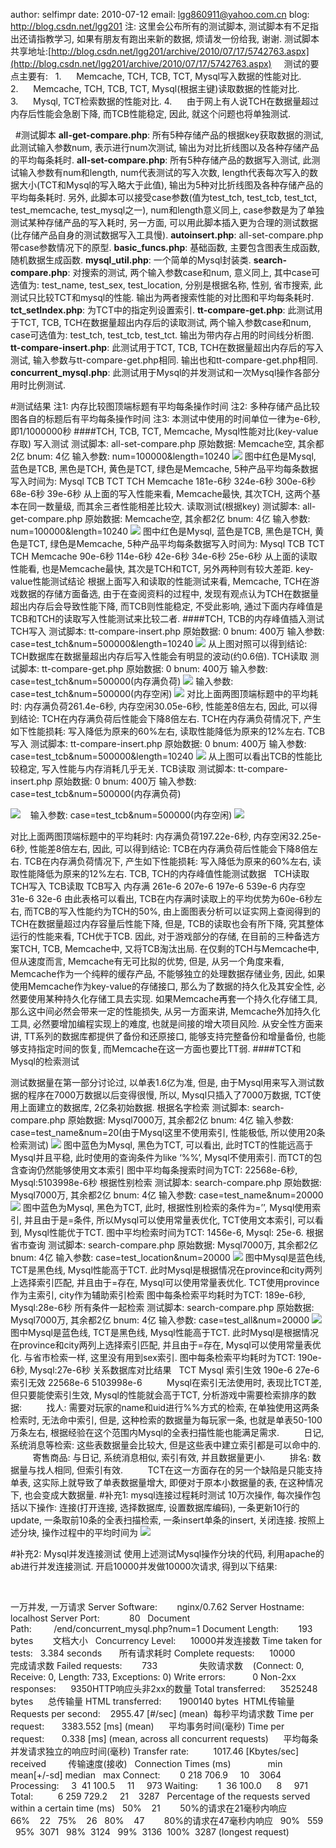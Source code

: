 
author: selfimpr
date: 2010-07-12
email: lgg860911@yahoo.com.cn
blog: http://blog.csdn.net/lgg201
注: 这里会公布所有的测试脚本, 测试脚本有不足指出还请指教学习, 如果有朋友有跑出来新的数据, 烦请发一份给我, 谢谢.
测试脚本共享地址:[http://blog.csdn.net/lgg201/archive/2010/07/17/5742763.aspx](http://blog.csdn.net/lgg201/archive/2010/07/17/5742763.aspx)
 
 
测试的要点主要有:
 
1.      Memcache, TCH, TCB, TCT, Mysql写入数据的性能对比.
2.      Memcache, TCH, TCB, TCT, Mysql(根据主键)读取数据的性能对比.
3.      Mysql, TCT检索数据的性能对比.
4.      由于网上有人说TCH在数据量超过内存后性能会急剧下降, 而TCB性能稳定, 因此, 就这个问题也将单独测试.
 

 
#测试脚本
**all-get-compare.php**: 所有5种存储产品的根据key获取数据的测试, 此测试输入参数num, 表示进行num次测试, 输出为对比折线图以及各种存储产品的平均每条耗时.
**all-set-compare.php**: 所有5种存储产品的数据写入测试, 此测试输入参数有num和length, num代表测试的写入次数, length代表每次写入的数据大小(TCT和Mysql的写入略大于此值), 输出为5种对比折线图及各种存储产品的平均每条耗时. 另外, 此脚本可以接受case参数(值为test_tch, test_tcb, test_tct,
test_memcache, test_mysql之一), num和length意义同上, case参数是为了单独测试某种存储产品的写入耗时, 另一方面, 可以用此脚本插入更为合理的测试数据(比存储产品自身的测试数据写入工具慢).
**autoinsert.php**: all-set-compare.php带case参数情况下的原型.
**basic_funcs.php**: 基础函数, 主要包含图表生成函数, 随机数据生成函数.
**mysql_util.php**: 一个简单的Mysql封装类.
**search-compare.php**: 对搜索的测试, 两个输入参数case和num, 意义同上, 其中case可选值为: test_name, test_sex, test_location, 分别是根据名称, 性别, 省市搜索, 此测试只比较TCT和mysql的性能. 输出为两者搜索性能的对比图和平均每条耗时.
**tct_setIndex.php**: 为TCT中的指定列设置索引.
**tt-compare-get.php**: 此测试用于TCT, TCB, TCH在数据量超出内存后的读取测试, 两个输入参数case和num, case可选值为: test_tch, test_tcb, test_tct. 输出为带内存占用的时间线分析图.
**tt-compare-insert.php**: 此测试用于TCT, TCB, TCH在数据量超出内存后的写入测试, 输入参数与tt-compare-get.php相同. 输出也和tt-compare-get.php相同.
**concurrent_mysql.php**: 此测试用于Mysql的并发测试和一次Mysql操作各部分用时比例测试.
 
 
 

#测试结果
注1: 内存比较图顶端标题有平均每条操作时间
注2: 多种存储产品比较图各自的标题后有平均每条操作时间
注3: 本测试中使用的时间单位一律为e-6秒, 即1/1000000秒
####TCH, TCB, TCT,
Memcache, Mysql性能对比(key-value存取)
写入测试
测试脚本: all-set-compare.php
原始数据: Memcache空, 其余都2亿
bnum: 4亿
输入参数: num=100000&length=10240
![](http://hi.csdn.net/attachment/201007/17/0_1279375962t33t.gif)
图中红色是Mysql, 蓝色是TCB, 黑色是TCH, 黄色是TCT, 绿色是Memcache, 5种产品平均每条数据写入时间为:
Mysql
TCB
TCT
TCH
Memcache
181e-6秒
324e-6秒
300e-6秒
68e-6秒
39e-6秒
从上面的写入性能来看, Memcache最快, 其次TCH, 这两个基本在同一数量级, 而其余三者性能相差比较大.
读取测试(根据key)
测试脚本: all-get-compare.php
原始数据: Memcache空, 其余都2亿
bnum: 4亿
输入参数: num=100000&length=10240
![](http://hi.csdn.net/attachment/201007/17/0_1279375977z6R7.gif)
图中红色是Mysql, 蓝色是TCB, 黑色是TCH, 黄色是TCT, 绿色是Memcache, 5种产品平均每条数据写入时间为:
Mysql
TCB
TCT
TCH
Memcache
90e-6秒
114e-6秒
42e-6秒
34e-6秒
25e-6秒
从上面的读取性能看, 也是Memcache最快, 其次是TCH和TCT, 另外两种则有较大差距.
key-value性能测试结论
根据上面写入和读取的性能测试来看, Memcache, TCH在游戏数据的存储方面备选, 由于在查阅资料的过程中, 发现有观点认为TCH在数据量超出内存后会导致性能下降, 而TCB则性能稳定, 不受此影响, 通过下面内存峰值是TCB和TCH的读取写入性能测试来比较二者.
####TCH, TCB的内存峰值插入测试
TCH写入
测试脚本: tt-compare-insert.php
原始数据: 0
bnum: 400万
输入参数: case=test_tch&num=500000&length=10240
![](http://hi.csdn.net/attachment/201007/17/0_12793760087PWy.gif)
从上图对照可以得到结论: TCH数据库在数据量超出内存后写入性能会有明显的波动(约0.6倍).
TCH读取
测试脚本: tt-compare-get.php
原始数据: 0
bnum: 400万
输入参数: case=test_tch&num=500000(内存满负荷)
![](http://hi.csdn.net/attachment/201007/17/0_1279376024TAr7.gif)
输入参数: case=test_tch&num=500000(内存空闲)
![](http://hi.csdn.net/attachment/201007/17/0_1279376041z2MW.gif)
对比上面两图顶端标题中的平均耗时: 内存满负荷261.4e-6秒, 内存空闲30.05e-6秒, 性能差8倍左右, 因此, 可以得到结论: TCH在内存满负荷后性能会下降8倍左右.
TCH在内存满负荷情况下, 产生如下性能损耗: 写入降低为原来的60%左右, 读取性能降低为原来的12%左右.
TCB写入
测试脚本: tt-compare-insert.php
原始数据: 0
bnum: 400万
输入参数: case=test_tcb&num=500000&length=10240
![](http://hi.csdn.net/attachment/201007/17/0_1279376056cX7V.gif)
从上图可以看出TCB的性能比较稳定, 写入性能与内存消耗几乎无关.
TCB读取
测试脚本: tt-compare-insert.php
原始数据: 0
bnum: 400万
输入参数: case=test_tcb&num=500000(内存满负荷)

![](http://hi.csdn.net/attachment/201007/17/0_1279376065R8Vr.gif)    输入参数: case=test_tcb&num=500000(内存空闲)
![](http://hi.csdn.net/attachment/201007/17/0_1279376108KCBB.gif)


对比上面两图顶端标题中的平均耗时: 内存满负荷197.22e-6秒, 内存空闲32.25e-6秒, 性能差8倍左右, 因此, 可以得到结论: TCB在内存满负荷后性能会下降8倍左右.
TCB在内存满负荷情况下, 产生如下性能损耗: 写入降低为原来的60%左右, 读取性能降低为原来的12%左右.
TCB,
TCH的内存峰值性能测试数据
 
TCH读取
TCH写入
TCB读取
TCB写入
内存满
261e-6
207e-6
197e-6
539e-6
内存空
31e-6
32e-6
由此表格可以看出, TCB在内存满时读取上的平均优势为60e-6秒左右, 而TCB的写入性能约为TCH的50%, 由上面图表分析可以证实网上查阅得到的TCH在数据量超过内存容量后性能下降, 但是, TCB的读取也会有所下降, 究其整体运行的性能来看, TCH优于TCB.
因此, 对于游戏部分的存储, 在目前的三种备选方案TCH, TCB, Memcache中, 又将TCB淘汰出局.
在仅剩的TCH与Memcache中, 但从速度而言, Memcache有无可比拟的优势, 但是, 从另一个角度来看, Memcache作为一个纯粹的缓存产品, 不能够独立的处理数据存储业务, 因此, 如果使用Memcache作为key-value的存储接口, 那么为了数据的持久化及其安全性, 必然要使用某种持久化存储工具去实现.
如果Memcache再套一个持久化存储工具, 那么这中间必然会带来一定的性能损失, 从另一方面来讲, Memcache外加持久化工具, 必然要增加编程实现上的难度, 也就是间接的增大项目风险.
从安全性方面来讲, TT系列的数据库都提供了备份和还原接口, 能够支持完整备份和增量备份, 也能够支持指定时间的恢复, 而Memcache在这一方面也要比TT弱.
####TCT和Mysql的检索测试


测试数据量在第一部分讨论过, 以单表1.6亿为准, 但是, 由于Mysql用来写入测试数据的程序在7000万数据以后变得很慢, 所以, Mysql只插入了7000万数据, TCT使用上面建立的数据库, 2亿条初始数据.
根据名字检索
测试脚本: search-compare.php
原始数据: Mysql7000万, 其余都2亿
bnum: 4亿
输入参数: case=test_name&num=20(由于Mysql这里不使用索引, 性能极低, 所以使用20条检索测试)
![](http://hi.csdn.net/attachment/201007/17/0_1279376152cvfC.gif)
图中蓝色为Mysql, 黑色为TCT, 可以看出, 此时TCT的性能远高于Mysql并且平稳, 此时使用的查询条件为like ‘%%’, Mysql不使用索引. 而TCT的包含查询仍然能够使用文本索引
图中平均每条搜索时间为TCT: 22568e-6秒, Mysql:5103998e-6秒
根据性别检索
测试脚本: search-compare.php
原始数据: Mysql7000万, 其余都2亿
bnum: 4亿
输入参数: case=test_name&num=20000
![](http://hi.csdn.net/attachment/201007/17/0_12793761646c6M.gif)
图中蓝色为Mysql, 黑色为TCT, 此时, 根据性别检索的条件为=’’, Mysql使用索引, 并且由于是=条件, 所以Mysql可以使用常量表优化, TCT使用文本索引, 可以看到, Mysql性能优于TCT.
图中平均检索时间为TCT: 1456e-6, Mysql: 25e-6.
根据省市查询
测试脚本: search-compare.php
原始数据: Mysql7000万, 其余都2亿
bnum: 4亿
输入参数: case=test_location&num=20000
![](http://hi.csdn.net/attachment/201007/17/0_1279376176hhae.gif)
图中Mysql是蓝色线, TCT是黑色线, Mysql性能高于TCT. 此时Mysql是根据情况在province和city两列上选择索引匹配, 并且由于=存在, Mysql可以使用常量表优化. TCT使用province作为主索引, city作为辅助索引检索
图中每条检索平均耗时为TCT: 189e-6秒, Mysql:28e-6秒
所有条件一起检索
测试脚本: search-compare.php
原始数据: Mysql7000万, 其余都2亿
bnum: 4亿
输入参数: case=test_all&num=20000
![](http://hi.csdn.net/attachment/201007/17/0_1279376188asjf.gif)
图中Mysql是蓝色线, TCT是黑色线, Mysql性能高于TCT. 此时Mysql是根据情况在province和city两列上选择索引匹配, 并且由于=存在, Mysql可以使用常量表优化. 与省市检索一样, 这里没有用到sex索引.
图中每条检索平均耗时为TCT: 190e-6秒, Mysql:27e-6秒
关系数据库对比结果
 
TCT
Mysql
索引生效
190e-6
27e-6
索引无效
22568e-6
5103998e-6
         Mysql在索引无法使用时, 表现比TCT差, 但只要能使索引生效, Mysql的性能就会高于TCT, 分析游戏中需要检索排序的数据:
         找人: 需要对玩家的name和uid进行%%方式的检索, 在单独使用这两条检索时, 无法命中索引, 但是, 这种检索的数据量为每玩家一条, 也就是单表50-100万条左右, 根据经验在这个范围内Mysql的全表扫描性能也能满足需求.
         日记, 系统消息等检索: 这些表数据量会比较大, 但是这些表中建立索引都是可以命中的.
         寄售商品: 与日记, 系统消息相似, 索引有效, 并且数据量更小.
         排名: 数据量与找人相同, 但索引有效.
         TCT在这一方面存在的另一个缺陷是只能支持单表, 这实际上就导致了单表数据量增大, 即便对于原本小数据量的表, 在这种情况下, 也会变成大数据量.
#补充1: mysql连接过程耗时测试
10万次操作, 每次操作包括以下操作: 连接(打开连接, 选择数据库, 设置数据库编码), 一条更新10行的update, 一条取前10条的全表扫描检索, 一条insert单条的insert, 关闭连接.
按照上述分块, 操作过程中的平均时间为
![](http://hi.csdn.net/attachment/201007/17/0_1279376267Pno1.gif)


#补充2: Mysql并发连接测试
使用上述测试Mysql操作分块的代码, 利用apache的ab进行并发连接测试. 开启10000并发做10000次请求, 得到以下结果:

 
<!--
 /* Font Definitions */
 @font-face
	{font-family:宋体;
	panose-1:2 1 6 0 3 1 1 1 1 1;
	mso-font-alt:SimSun;
	mso-font-charset:134;
	mso-generic-font-family:auto;
	mso-font-pitch:variable;
	mso-font-signature:3 135135232 16 0 262145 0;}
@font-face
	{font-family:"Cambria Math";
	panose-1:2 4 5 3 5 4 6 3 2 4;
	mso-font-charset:0;
	mso-generic-font-family:roman;
	mso-font-pitch:variable;
	mso-font-signature:-1610611985 1107304683 0 0 159 0;}
@font-face
	{font-family:Calibri;
	panose-1:2 15 5 2 2 2 4 3 2 4;
	mso-font-charset:0;
	mso-generic-font-family:swiss;
	mso-font-pitch:variable;
	mso-font-signature:-1610611985 1073750139 0 0 159 0;}
@font-face
	{font-family:"/@宋体";
	panose-1:2 1 6 0 3 1 1 1 1 1;
	mso-font-charset:134;
	mso-generic-font-family:auto;
	mso-font-pitch:variable;
	mso-font-signature:3 135135232 16 0 262145 0;}
 /* Style Definitions */
 p.MsoNormal, li.MsoNormal, div.MsoNormal
	{mso-style-unhide:no;
	mso-style-qformat:yes;
	mso-style-parent:"";
	margin-top:0cm;
	margin-right:0cm;
	margin-bottom:12.0pt;
	margin-left:0cm;
	text-indent:17.85pt;
	line-height:200%;
	mso-pagination:widow-orphan;
	font-size:11.0pt;
	font-family:"Calibri","sans-serif";
	mso-ascii-font-family:Calibri;
	mso-ascii-theme-font:minor-latin;
	mso-fareast-font-family:宋体;
	mso-fareast-theme-font:minor-fareast;
	mso-hansi-font-family:Calibri;
	mso-hansi-theme-font:minor-latin;
	mso-bidi-font-family:"Times New Roman";
	mso-bidi-theme-font:minor-bidi;
	mso-fareast-language:EN-US;
	mso-bidi-language:EN-US;}
p.MsoNoSpacing, li.MsoNoSpacing, div.MsoNoSpacing
	{mso-style-priority:1;
	mso-style-unhide:no;
	mso-style-qformat:yes;
	margin:0cm;
	margin-bottom:.0001pt;
	mso-pagination:widow-orphan;
	font-size:11.0pt;
	font-family:"Calibri","sans-serif";
	mso-ascii-font-family:Calibri;
	mso-ascii-theme-font:minor-latin;
	mso-fareast-font-family:宋体;
	mso-fareast-theme-font:minor-fareast;
	mso-hansi-font-family:Calibri;
	mso-hansi-theme-font:minor-latin;
	mso-bidi-font-family:"Times New Roman";
	mso-bidi-theme-font:minor-bidi;
	mso-fareast-language:EN-US;
	mso-bidi-language:EN-US;}
.MsoChpDefault
	{mso-style-type:export-only;
	mso-default-props:yes;
	font-size:11.0pt;
	mso-ansi-font-size:11.0pt;
	mso-bidi-font-family:"Times New Roman";
	mso-bidi-theme-font:minor-bidi;
	mso-font-kerning:0pt;
	mso-fareast-language:EN-US;
	mso-bidi-language:EN-US;}
.MsoPapDefault
	{mso-style-type:export-only;
	margin-bottom:12.0pt;
	text-indent:17.85pt;
	line-height:200%;}
 /* Page Definitions */
 @page
	{mso-page-border-surround-header:no;
	mso-page-border-surround-footer:no;}
@page WordSection1
	{size:612.0pt 792.0pt;
	margin:72.0pt 90.0pt 72.0pt 90.0pt;
	mso-header-margin:36.0pt;
	mso-footer-margin:36.0pt;
	mso-paper-source:0;}
div.WordSection1
	{page:WordSection1;}
-->
一万并发, 一万请求
Server
Software:        nginx/0.7.62
Server
Hostname:        localhost
Server
Port:            80
 
Document
Path:         /end/concurrent_mysql.php?num=1
Document
Length:        193 bytes        文档大小
 
Concurrency
Level:      10000并发连接数
Time
taken for tests:   3.384 seconds       所有请求耗时
Complete
requests:      10000         完成请求数
Failed
requests:        733                 失败请求数
   (Connect: 0, Receive: 0, Length: 733,
Exceptions: 0)
Write
errors:           0
Non-2xx
responses:      9350HTTP响应头非2xx的数量
Total
transferred:      3525248 bytes      总传输量
HTML
transferred:       1900140 bytes  HTML传输量
Requests
per second:    2955.47 [#/sec] (mean)  每秒平均请求数
Time
per request:       3383.552 [ms] (mean)      平均事务时间(毫秒)
Time
per request:       0.338 [ms] (mean,
across all concurrent requests)      平均每条并发请求独立的响应时间(毫秒)
Transfer
rate:          1017.46 [Kbytes/sec]
received         传输速度(接收)
 
Connection
Times (ms)
              min  mean[+/-sd] median   max
Connect:        0 218 706.9     10    3064
Processing:     3  41 100.5     11     973
Waiting:        1  36 100.0      8     971
Total:          6 259 729.2     21    3287
 
Percentage
of the requests served within a certain time (ms)
  50%    21        50%的请求在21毫秒内响应
  66%    22
  75%    26
  80%    47        80%的请求在47毫秒内响应
  90%   559
  95%  3071
  98%  3124
  99%  3136
 100%  3287 (longest request)
 
